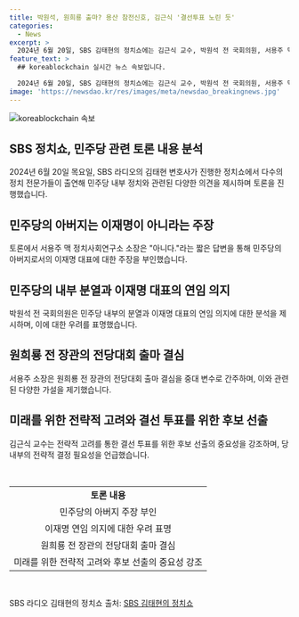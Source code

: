 ```yaml
---
title: 박원석, 원희룡 출마? 용산 참전신호, 김근식 '결선투표 노린 듯'
categories:
  - News
excerpt: >
  2024년 6월 20일, SBS 김태현의 정치쇼에는 김근식 교수, 박원석 전 국회의원, 서용주 맥 정치사회연구소 소장이 출연했다. 국민의힘 전당대회와 민주당 지도부에 대한 논의가 진행됐는데, 원희룡의 출마와 나경원, 윤석열 등의 관련 이슈가 제기되었고, 이재명과 민주당에 대한 논의도 진행됐다. 연임을 향한 이재명의 의지와 국민의힘 전당대회 관련 논의가 이루어졌으며, 친윤과 김재섭 의원의 관련 이슈도 다뤄졌다.
feature_text: >
  ## koreablockchain 실시간 뉴스 속보입니다.

  2024년 6월 20일, SBS 김태현의 정치쇼에는 김근식 교수, 박원석 전 국회의원, 서용주 맥 정치사회연구소 소장이 출연했다. 국민의힘 전당대회와 민주당 지도부에 대한 논의가 진행됐는데, 원희룡의 출마와 나경원, 윤석열 등의 관련 이슈가 제기되었고, 이재명과 민주당에 대한 논의도 진행됐다. 연임을 향한 이재명의 의지와 국민의힘 전당대회 관련 논의가 이루어졌으며, 친윤과 김재섭 의원의 관련 이슈도 다뤄졌다.
image: 'https://newsdao.kr/res/images/meta/newsdao_breakingnews.jpg'
---
```


<p><img src="https://newsdao.kr/res/images/meta/newsdao_breakingnews.jpg" alt="koreablockchain 속보" /></p>

<h2 data-ke-size="size26">SBS 정치쇼, 민주당 관련 토론 내용 분석</h2>

<p data-ke-size="size16">2024년 6월 20일 목요일, SBS 라디오의 김태현 변호사가 진행한 정치쇼에서 다수의 정치 전문가들이 출연해 민주당 내부 정치와 관련된 다양한 의견을 제시하며 토론을 진행했습니다.</p>

<h2 data-ke-size="size24">민주당의 아버지는 이재명이 아니라는 주장</h2>

<p data-ke-size="size16">토론에서 서용주 맥 정치사회연구소 소장은 "아니다."라는 짧은 답변을 통해 민주당의 아버지로서의 이재명 대표에 대한 주장을 부인했습니다.</p>

<h2 data-ke-size="size24">민주당의 내부 분열과 이재명 대표의 연임 의지</h2>

<p data-ke-size="size16">박원석 전 국회의원은 민주당 내부의 분열과 이재명 대표의 연임 의지에 대한 분석을 제시하며, 이에 대한 우려를 표명했습니다.</p>

<h2 data-ke-size="size24">원희룡 전 장관의 전당대회 출마 결심</h2>

<p data-ke-size="size16">서용주 소장은 원희룡 전 장관의 전당대회 출마 결심을 중대 변수로 간주하며, 이와 관련된 다양한 가설을 제기했습니다.</p>

<h2 data-ke-size="size24">미래를 위한 전략적 고려와 결선 투표를 위한 후보 선출</h2>

<p data-ke-size="size16">김근식 교수는 전략적 고려를 통한 결선 투표를 위한 후보 선출의 중요성을 강조하며, 당 내부의 전략적 결정 필요성을 언급했습니다.</p>

<p data-ke-size="size16">&nbsp;</p>

<table>
  <tbody>
    <tr>
      <td style="text-align: center; height: 17px;"><b>토론 내용</b></td>
    </tr>
    <tr>
      <td style="text-align: center; height: 17px;">민주당의 아버지 주장 부인</td>
    </tr>
    <tr>
      <td style="text-align: center; height: 17px;">이재명 연임 의지에 대한 우려 표명</td>
    </tr>
    <tr>
      <td style="text-align: center; height: 17px;">원희룡 전 장관의 전당대회 출마 결심</td>
    </tr>
    <tr>
      <td style="text-align: center; height: 17px;">미래를 위한 전략적 고려와 후보 선출의 중요성 강조</td>
    </tr>
  </tbody>
</table>

<p data-ke-size="size16">&nbsp;</p>

<p data-ke-size="size16">SBS 라디오 김태현의 정치쇼 출처: <a href="http://www.example.com">SBS 김태현의 정치쇼</a></p>

